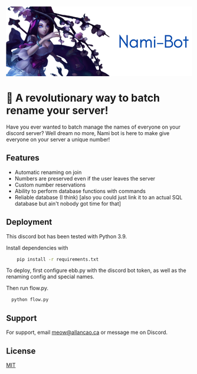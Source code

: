 ![Nami-bot](Nami-bot.png)

# 🤖 A revolutionary way to batch rename your server!

Have you ever wanted to batch manage the names of everyone on your discord server?
Well dream no more, Nami bot is here to make give everyone on your server a unique number!




## Features

- Automatic renaming on join
- Numbers are preserved even if the user leaves the server
- Custom number reservations
- Ability to perform database functions with commands
- Reliable database (I think) [also you could just link it to an actual SQL database but ain't nobody got time for that]


## Deployment

This discord bot has been tested with Python 3.9. 

Install dependencies with

```bash
    pip install -r requirements.txt
```
To deploy, first configure ebb.py with the discord bot token, as well as the renaming config and special names.

Then run flow.py.
```bash
  python flow.py
```


## Support

For support, email meow@allancao.ca or message me on Discord.


## License

[MIT](https://choosealicense.com/licenses/mit/)

